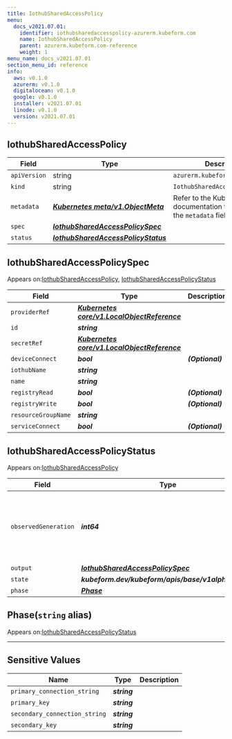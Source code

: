 ```yaml
---
title: IothubSharedAccessPolicy
menu:
  docs_v2021.07.01:
    identifier: iothubsharedaccesspolicy-azurerm.kubeform.com
    name: IothubSharedAccessPolicy
    parent: azurerm.kubeform.com-reference
    weight: 1
menu_name: docs_v2021.07.01
section_menu_id: reference
info:
  aws: v0.1.0
  azurerm: v0.1.0
  digitalocean: v0.1.0
  google: v0.1.0
  installer: v2021.07.01
  linode: v0.1.0
  version: v2021.07.01
---
```


## IothubSharedAccessPolicy
| Field | Type | Description |
| ------ | ----- | ----------- |
| `apiVersion` | string | `azurerm.kubeform.com/v1alpha1` |
|    `kind` | string | `IothubSharedAccessPolicy` |
| `metadata` | ***[Kubernetes meta/v1.ObjectMeta](https://v1-18.docs.kubernetes.io/docs/reference/generated/kubernetes-api/v1.18/#objectmeta-v1-meta)***|Refer to the Kubernetes API documentation for the fields of the `metadata` field.|
| `spec` | ***[IothubSharedAccessPolicySpec](#iothubsharedaccesspolicyspec)***||
| `status` | ***[IothubSharedAccessPolicyStatus](#iothubsharedaccesspolicystatus)***||
## IothubSharedAccessPolicySpec

Appears on:[IothubSharedAccessPolicy](#iothubsharedaccesspolicy), [IothubSharedAccessPolicyStatus](#iothubsharedaccesspolicystatus)

| Field | Type | Description |
| ------ | ----- | ----------- |
| `providerRef` | ***[Kubernetes core/v1.LocalObjectReference](https://v1-18.docs.kubernetes.io/docs/reference/generated/kubernetes-api/v1.18/#localobjectreference-v1-core)***||
| `id` | ***string***||
| `secretRef` | ***[Kubernetes core/v1.LocalObjectReference](https://v1-18.docs.kubernetes.io/docs/reference/generated/kubernetes-api/v1.18/#localobjectreference-v1-core)***||
| `deviceConnect` | ***bool***| ***(Optional)*** |
| `iothubName` | ***string***||
| `name` | ***string***||
| `registryRead` | ***bool***| ***(Optional)*** |
| `registryWrite` | ***bool***| ***(Optional)*** |
| `resourceGroupName` | ***string***||
| `serviceConnect` | ***bool***| ***(Optional)*** |
## IothubSharedAccessPolicyStatus

Appears on:[IothubSharedAccessPolicy](#iothubsharedaccesspolicy)

| Field | Type | Description |
| ------ | ----- | ----------- |
| `observedGeneration` | ***int64***| ***(Optional)*** Resource generation, which is updated on mutation by the API Server.|
| `output` | ***[IothubSharedAccessPolicySpec](#iothubsharedaccesspolicyspec)***| ***(Optional)*** |
| `state` | ***kubeform.dev/kubeform/apis/base/v1alpha1.State***| ***(Optional)*** |
| `phase` | ***[Phase](#phase)***| ***(Optional)*** |
## Phase(`string` alias)

Appears on:[IothubSharedAccessPolicyStatus](#iothubsharedaccesspolicystatus)

---
## Sensitive Values
| Name | Type | Description |
|------|------|-------------|
| `primary_connection_string` | ***string*** ||
| `primary_key` | ***string*** ||
| `secondary_connection_string` | ***string*** ||
| `secondary_key` | ***string*** ||
